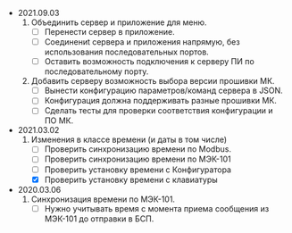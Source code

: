 - 2021.09.03
	1. Объединить сервер и приложение для меню.
		- [ ] Перенести сервер в приложение.
		- [ ] Cоединениt сервера и приложения напрямую, без использования последовательных портов.
		- [ ] Оставить возможность подключения к серверу ПИ по последовательному порту.
	2. Добавить серверу возможность выбора версии прошивки МК.
		- [ ] Вынести конфигурацию параметров/команд сервера в JSON.
		- [ ] Конфигурация должна поддерживать разные прошивки МК.
		- [ ] Сделать тесты для проверки соответствия конфигурации и ПО МК.

- 2021.03.02
	1. Изменения в классе времени (и даты в том числе)
		- [ ] Проверить синхронизацию времени по Modbus.
		- [ ] Проверить синхронизацию времени по МЭК-101
		- [ ] Проверить установку времени с Конфигуратора
		- [x] Проверить установку времени с клавиатуры

- 2020.03.06 
	1. Синхронизация времени по МЭК-101.
		- [ ] Нужно учитывать время с момента приема сообщения из МЭК-101 до отправки в БСП.